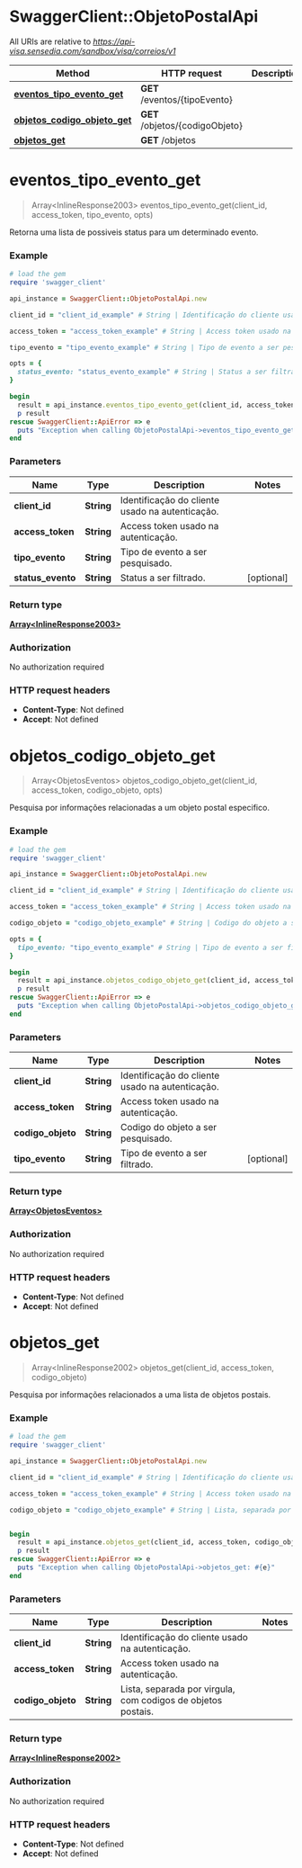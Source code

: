 # SwaggerClient::ObjetoPostalApi

All URIs are relative to *https://api-visa.sensedia.com/sandbox/visa/correios/v1*

Method | HTTP request | Description
------------- | ------------- | -------------
[**eventos_tipo_evento_get**](ObjetoPostalApi.md#eventos_tipo_evento_get) | **GET** /eventos/{tipoEvento} | 
[**objetos_codigo_objeto_get**](ObjetoPostalApi.md#objetos_codigo_objeto_get) | **GET** /objetos/{codigoObjeto} | 
[**objetos_get**](ObjetoPostalApi.md#objetos_get) | **GET** /objetos | 


# **eventos_tipo_evento_get**
> Array&lt;InlineResponse2003&gt; eventos_tipo_evento_get(client_id, access_token, tipo_evento, opts)



Retorna uma lista de possiveis status para um determinado evento.

### Example
```ruby
# load the gem
require 'swagger_client'

api_instance = SwaggerClient::ObjetoPostalApi.new

client_id = "client_id_example" # String | Identificação do cliente usado na autenticação.

access_token = "access_token_example" # String | Access token usado na autenticação.

tipo_evento = "tipo_evento_example" # String | Tipo de evento a ser pesquisado.

opts = { 
  status_evento: "status_evento_example" # String | Status a ser filtrado.
}

begin
  result = api_instance.eventos_tipo_evento_get(client_id, access_token, tipo_evento, opts)
  p result
rescue SwaggerClient::ApiError => e
  puts "Exception when calling ObjetoPostalApi->eventos_tipo_evento_get: #{e}"
end
```

### Parameters

Name | Type | Description  | Notes
------------- | ------------- | ------------- | -------------
 **client_id** | **String**| Identificação do cliente usado na autenticação. | 
 **access_token** | **String**| Access token usado na autenticação. | 
 **tipo_evento** | **String**| Tipo de evento a ser pesquisado. | 
 **status_evento** | **String**| Status a ser filtrado. | [optional] 

### Return type

[**Array&lt;InlineResponse2003&gt;**](InlineResponse2003.md)

### Authorization

No authorization required

### HTTP request headers

 - **Content-Type**: Not defined
 - **Accept**: Not defined



# **objetos_codigo_objeto_get**
> Array&lt;ObjetosEventos&gt; objetos_codigo_objeto_get(client_id, access_token, codigo_objeto, opts)



Pesquisa por informações relacionadas a um objeto postal especifico.

### Example
```ruby
# load the gem
require 'swagger_client'

api_instance = SwaggerClient::ObjetoPostalApi.new

client_id = "client_id_example" # String | Identificação do cliente usado na autenticação.

access_token = "access_token_example" # String | Access token usado na autenticação.

codigo_objeto = "codigo_objeto_example" # String | Codigo do objeto a ser pesquisado.

opts = { 
  tipo_evento: "tipo_evento_example" # String | Tipo de evento a ser filtrado.
}

begin
  result = api_instance.objetos_codigo_objeto_get(client_id, access_token, codigo_objeto, opts)
  p result
rescue SwaggerClient::ApiError => e
  puts "Exception when calling ObjetoPostalApi->objetos_codigo_objeto_get: #{e}"
end
```

### Parameters

Name | Type | Description  | Notes
------------- | ------------- | ------------- | -------------
 **client_id** | **String**| Identificação do cliente usado na autenticação. | 
 **access_token** | **String**| Access token usado na autenticação. | 
 **codigo_objeto** | **String**| Codigo do objeto a ser pesquisado. | 
 **tipo_evento** | **String**| Tipo de evento a ser filtrado. | [optional] 

### Return type

[**Array&lt;ObjetosEventos&gt;**](ObjetosEventos.md)

### Authorization

No authorization required

### HTTP request headers

 - **Content-Type**: Not defined
 - **Accept**: Not defined



# **objetos_get**
> Array&lt;InlineResponse2002&gt; objetos_get(client_id, access_token, codigo_objeto)



Pesquisa por informações relacionados a uma lista de objetos postais.

### Example
```ruby
# load the gem
require 'swagger_client'

api_instance = SwaggerClient::ObjetoPostalApi.new

client_id = "client_id_example" # String | Identificação do cliente usado na autenticação.

access_token = "access_token_example" # String | Access token usado na autenticação.

codigo_objeto = "codigo_objeto_example" # String | Lista, separada por virgula, com codigos de objetos postais.


begin
  result = api_instance.objetos_get(client_id, access_token, codigo_objeto)
  p result
rescue SwaggerClient::ApiError => e
  puts "Exception when calling ObjetoPostalApi->objetos_get: #{e}"
end
```

### Parameters

Name | Type | Description  | Notes
------------- | ------------- | ------------- | -------------
 **client_id** | **String**| Identificação do cliente usado na autenticação. | 
 **access_token** | **String**| Access token usado na autenticação. | 
 **codigo_objeto** | **String**| Lista, separada por virgula, com codigos de objetos postais. | 

### Return type

[**Array&lt;InlineResponse2002&gt;**](InlineResponse2002.md)

### Authorization

No authorization required

### HTTP request headers

 - **Content-Type**: Not defined
 - **Accept**: Not defined



